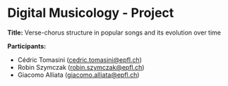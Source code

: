 # Digital Musicology - Project

<b>Title:</b> Verse-chorus structure in popular songs and its evolution over time

<b>Participants:</b>
  * Cédric Tomasini (cedric.tomasini@epfl.ch)
  * Robin Szymczak (robin.szymczak@epfl.ch)
  * Giacomo Alliata (giacomo.alliata@epfl.ch)
